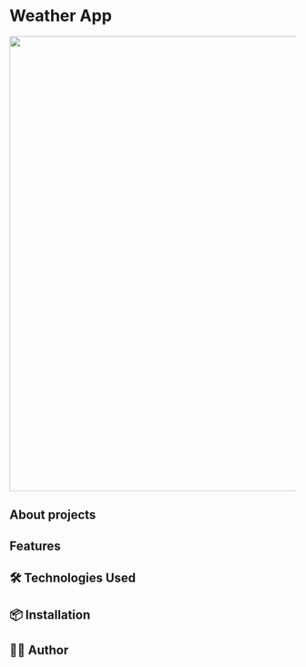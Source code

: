 # Weather App
<div align="center">
  <img src="https://github.com/MarianoMigueles/GitHubContent/blob/main/WheatherApp.png" width="800"  />
</div>

## About projects

## Features

## 🛠️ Technologies Used

## 📦 Installation

## 👨‍💻 Author
